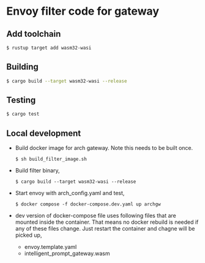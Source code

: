 # Envoy filter code for gateway

## Add toolchain

```sh
$ rustup target add wasm32-wasi
```

## Building

```sh
$ cargo build --target wasm32-wasi --release
```

## Testing
```sh
$ cargo test
```

## Local development
- Build docker image for arch gateway. Note this needs to be built once.
  ```
  $ sh build_filter_image.sh
  ```

- Build filter binary,
  ```
  $ cargo build --target wasm32-wasi --release
  ```
- Start envoy with arch_config.yaml and test,
  ```
  $ docker compose -f docker-compose.dev.yaml up archgw
  ```
- dev version of docker-compose file uses following files that are mounted inside the container. That means no docker rebuild is needed if any of these files change. Just restart the container and chagne will be picked up,
  - envoy.template.yaml
  - intelligent_prompt_gateway.wasm
